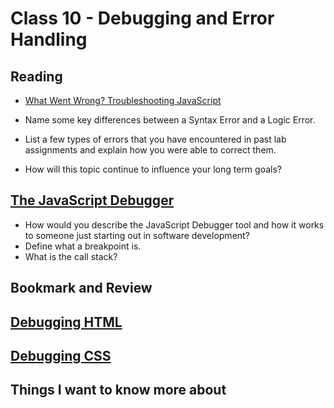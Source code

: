 # Class 10 - Debugging and Error Handling

## Reading

* [What Went Wrong? Troubleshooting JavaScript](https://developer.mozilla.org/en-US/docs/Learn/JavaScript/First_steps/What_went_wrong)

* Name some key differences between a Syntax Error and a Logic Error.
* List a few types of errors that you have encountered in past lab assignments and explain how you were able to correct them.
* How will this topic continue to influence your long term goals?

## [The JavaScript Debugger](https://developer.mozilla.org/en-US/docs/Learn/Common_questions/What_are_browser_developer_tools#the_javascript_debugger)

* How would you describe the JavaScript Debugger tool and how it works to someone just starting out in software development?
* Define what a breakpoint is.
* What is the call stack?

## Bookmark and Review

## [Debugging HTML](https://developer.mozilla.org/en-US/docs/Learn/HTML/Introduction_to_HTML/Debugging_HTML)

## [Debugging CSS](https://developer.mozilla.org/en-US/docs/Learn/CSS/Building_blocks/Debugging_CSS)


## Things I want to know more about